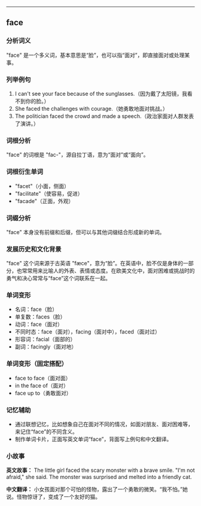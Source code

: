 
---------------
## face
### 分析词义
"face" 是一个多义词，基本意思是“脸”，也可以指“面对”，即直接面对或处理某事。

### 列举例句
1. I can't see your face because of the sunglasses.（因为戴了太阳镜，我看不到你的脸。）
2. She faced the challenges with courage.（她勇敢地面对挑战。）
3. The politician faced the crowd and made a speech.（政治家面对人群发表了演讲。）

### 词根分析
"face" 的词根是 "fac-"，源自拉丁语，意为“面对”或“面向”。

### 词根衍生单词
- "facet"（小面，侧面）
- "facilitate"（使容易，促进）
- "facade"（正面，外观）

### 词缀分析
"face" 本身没有前缀和后缀，但可以与其他词缀结合形成新的单词。

### 发展历史和文化背景
"face" 这个词来源于古英语 "fæce"，意为“脸”。在英语中，脸不仅是身体的一部分，也常常用来比喻人的外表、表情或态度。在欧美文化中，面对困难或挑战时的勇气和决心常常与“face”这个词联系在一起。

### 单词变形
- 名词：face（脸）
- 单复数：faces（脸）
- 动词：face（面对）
- 不同时态：face（面对），facing（面对中），faced（面对过）
- 形容词：facial（面部的）
- 副词：facingly（面对地）

### 单词变形（固定搭配）
- face to face（面对面）
- in the face of（面对）
- face up to（勇敢面对）

### 记忆辅助
- 通过联想记忆，比如想象自己在面对不同的情况，如面对朋友、面对困难等，来记住“face”的不同含义。
- 制作单词卡片，正面写英文单词“face”，背面写上例句和中文翻译。

### 小故事
**英文故事：**
The little girl faced the scary monster with a brave smile. "I'm not afraid," she said. The monster was surprised and melted into a friendly cat.

**中文翻译：**
小女孩面对那个可怕的怪物，露出了一个勇敢的微笑。“我不怕。”她说。怪物惊讶了，变成了一个友好的猫。

